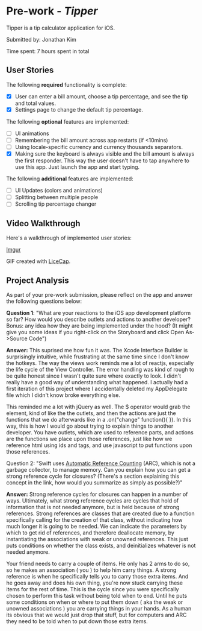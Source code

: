 # Pre-work - *Tipper*

Tipper is a tip calculator application for iOS.

Submitted by: Jonathan Kim

Time spent: 7 hours spent in total

## User Stories

The following **required** functionality is complete:

* [x] User can enter a bill amount, choose a tip percentage, and see the tip and total values.
* [x] Settings page to change the default tip percentage.

The following **optional** features are implemented:
* [ ] UI animations
* [ ] Remembering the bill amount across app restarts (if <10mins)
* [ ] Using locale-specific currency and currency thousands separators.
* [x] Making sure the keyboard is always visible and the bill amount is always the first responder. This way the user doesn't have to tap anywhere to use this app. Just launch the app and start typing.

The following **additional** features are implemented:
- [ ] UI Updates (colors and animations)
- [ ] Splitting between multiple people
- [ ] Scrolling tip percentage changer

## Video Walkthrough

Here's a walkthrough of implemented user stories:

[Imgur](http://i.imgur.com/GvbMxv2.gifv)

GIF created with [LiceCap](http://www.cockos.com/licecap/).

## Project Analysis

As part of your pre-work submission, please reflect on the app and answer the following questions below:

**Question 1**: "What are your reactions to the iOS app development platform so far? How would you describe outlets and actions to another developer? Bonus: any idea how they are being implemented under the hood? (It might give you some ideas if you right-click on the Storyboard and click Open As->Source Code")

**Answer:** This suprised me how fun it was. The Xcode Interface Builder is surprisingly intuitive, while frustrating at the same time since I don't know the hotkeys. The way the views work reminds me a lot of reactjs, especially the life cycle of the View Controller. The error handling was kind of rough to be quite honest since I wasn't quite sure where exactly to look. I didn't really have a good way of understanding what happened. I actually had a first iteration of this project where I accidentally deleted my AppDelegate file which I didn't know broke everything else.

This reminded me a lot with jQuery as well. The $ operator would grab the element, kind of like the the outlets, and then the actions are just the functions that we do afterwards like in a .on("change" function(){ }). In this way, this is how I would go about trying to explain things to another developer. You have outlets, which are used to reference parts, and actions are the functions we place upon those references, just like how we reference html using ids and tags, and use javascript to put functions upon those references.

Question 2: "Swift uses [Automatic Reference Counting](https://developer.apple.com/library/content/documentation/Swift/Conceptual/Swift_Programming_Language/AutomaticReferenceCounting.html#//apple_ref/doc/uid/TP40014097-CH20-ID49) (ARC), which is not a garbage collector, to manage memory. Can you explain how you can get a strong reference cycle for closures? (There's a section explaining this concept in the link, how would you summarize as simply as possible?)"

**Answer:**  Strong reference cycles for closures can happen in a number of ways. Ultimately, what strong reference cycles are cycles that hold of information that is not needed anymore, but is held because of strong references. Strong references are classes that are created due to a function specifically calling for the creation of that class, without indicating how much longer it is going to be needed. We can indicate the parameters by which to get rid of references, and therefore deallocate memory, by instantiating the associations with weak or unowned references. This just puts conditions on whether the class exists, and deinitializes whatever is not needed anymore.

Your friend needs to carry a couple of items. He only has 2 arms to do so, so he makes an association ( you ) to help him carry things. A strong reference is when he specifically tells you to carry those extra items. And he goes away and does his own thing, you're now stuck carrying these items for the rest of time. This is the cycle since you were specifically chosen to perform this task without being told when to end. Until he puts some conditions on when or where to put them down ( aka the weak or unowned associations ) you are carrying things in your hands. As a human its obvious that we would just drop that stuff, but for computers and ARC they need to be told when to put down those extra items.

